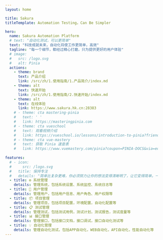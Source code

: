 ```yaml
---
layout: home

title: Sakura
titleTemplate: Automation Testing，Can Be Simpler

hero:
  name: Sakura Automation Platform
  # text: "自动化测试，可以更简单"
  text: "科技成就未来，自动化将使工作更简单，高效"
  tagline: "每一个细节，都经过精心打磨，只为提供更好的用户体验"
  # image:
  #   src: /logo.svg
  #   alt: Pinia
  actions:
    - theme: brand
      text: 产品介绍
      link: /src/zh/1.使用指南/1.产品简介/index.md
    - theme: alt
      text: 快速开始
      link: /src/zh/1.使用指南/2.快速开始/index.md
    - theme: alt
      text: 在线体验
      link: https://www.sakura.hk.cn:28383
    # - theme: cta mastering-pinia
    #   text: ' '
    #   link: https://masteringpinia.com
    # - theme: cta vueschool
    #   text: 观看视频介绍
    #   link: https://vueschool.io/lessons/introduction-to-pinia?friend=vuerouter&utm_source=pinia&utm_medium=link&utm_campaign=homepage
    # - theme: cta vue-mastery
    #   text: 获取 Pinia 速查表
    #   link: https://www.vuemastery.com/pinia?coupon=PINIA-DOCS&via=eduardo
    
features:
  # - icon:
  #     src: /logo.svg
  #   title: 保持专注
  #   details: "简单比复杂更难，你必须努力让你的想法变得清晰明了，让它变得简单。一旦你做到了简单，你就能搬动大山。" -- 乔布斯
  - title: ⚙️ 系统管理
    details: 管理系统，包括系统设置、系统监控、系统日志等
  - title: 👤 用户管理
    details: 管理用户，包括用户信息、用户角色、用户权限等
  - title: 📦 项目管理
    details: 管理项目，包括项目配置，环境配置，自动化配置等
  - title: 📋 测试管理
    details: 管理测试，包括测试用例，测试计划，测试报告，测试度量等
  - title: 📊 接口管理
    details: 管理接口，包括接口文档，接口调试，接口自动化测试等
  - title: 💡 自动化管理
    details: 管理自动化测试，包括APP自动化，WEB自动化，API自动化，性能自动化等
---
```


<script setup>
import { onMounted, onBeforeUnmount, ref, h, createApp, defineAsyncComponent } from 'vue'
// import VideoGlass from '/.vitepress/theme/components/Video/VideoGlass.vue'
import VideoGlass from '/public/icon/VideoGlass.vue'

// 使用ref跟踪视频是否已添加
const videoAdded = ref(false)
// 控制视频是否显示
const showVideo = ref(false)

// 标记是否是从语言切换过来的
if (typeof window !== 'undefined') {
  window.__fromLanguageSwitch = window.__fromLanguageSwitch || false
}

// 清理所有视频容器的函数
const cleanupAllVideos = () => {
  if (typeof window !== 'undefined') {
    // 查找所有视频容器
    const videoContainers = document.querySelectorAll('.video-container')
    videoContainers.forEach(container => {
      container.remove()
    })
    
    // 查找所有视频挂载点
    const videoMounts = document.querySelectorAll('[id^="video-mount-"]')
    videoMounts.forEach(mount => {
      if (mount.parentNode) {
        mount.parentNode.remove()
      }
    })
    
    // 重置标记
    videoAdded.value = false
    
    // 清除全局标记
    if (window.__sakuraVideoAdded) {
      window.__sakuraVideoAdded = false
    }
  }
}

// 添加视频的函数
const addVideo = () => {
  console.log('添加视频函数被调用')
  
  // 检查全局标记
  if (typeof window !== 'undefined' && window.__sakuraVideoAdded) {
    console.log('视频已全局添加')
    return true
  }
  
  // 如果已添加，则不重复添加
  if (videoAdded.value) {
    console.log('视频已本地添加')
    return true
  }
  
  // 获取hero和features容器
  const heroSection = document.querySelector('.VPHero')
  const featuresSection = document.querySelector('.VPFeatures')
  
  if (heroSection && featuresSection) {
    console.log('找到hero和features部分')
    
    // 先清理所有现有的视频容器
    cleanupAllVideos()
    
    // 创建视频容器
    const videoContainer = document.createElement('div')
    videoContainer.className = 'video-container'
    videoContainer.setAttribute('data-lang', 'zh')
    videoContainer.style.cssText = showVideo.value ? 'display: block !important;' : 'display: none !important;'
    console.log('视频容器显示设置为:', videoContainer.style.display)
    
    // 创建视频挂载点
    videoContainer.innerHTML = `
      <div class="video-wrapper">
        <div id="video-mount-zh"></div>
      </div>
    `
    
    // 插入到hero和features之间
    heroSection.parentNode.insertBefore(videoContainer, featuresSection)
    console.log('视频容器已插入DOM')
    
    // 确保挂载点存在
    const mountPoint = document.getElementById('video-mount-zh')
    if (!mountPoint) {
      console.error('挂载点未找到')
      return false
    }
    
    try {
      // 使用Vue的动态组件挂载VideoGlass
      const videoApp = createApp({
        render() {
          return h(VideoGlass, {
            // src: "/video/sakura.mp4",
            src: "https://thumbs-eu-west-1.myalbum.io/video/1k0_h264/98e67050-f5fd-4fd3-bd58-802a37e92a13.mp4",
            poster: "/video/sakura.png",
            title: "科技成就未来",
            subtitle: "自动化使工作更简单高效",
            qr_subtitle: "请扫描二维码获取更多信息",
            width: "100%",
            height: "auto",
            maxWidth: "1200px",
            autoplay: false
          })
        }
      })
      
      videoApp.mount('#video-mount-zh')
      console.log('VideoGlass组件挂载成功')
    } catch (error) {
      console.error('挂载VideoGlass组件时出错:', error)
      
      // 如果挂载失败，使用原生视频元素作为备选方案
      mountPoint.innerHTML = `
        <video 
          id="fallback-video" 
          controls 
          width="100%" 
          style="max-width: 1200px; margin: 0 auto; display: block; border-radius: 8px; box-shadow: 0 4px 12px rgba(0, 0, 0, 0.1);"
          poster="/video/sakura.png"
        >
          <source src="/video/sakura.mp4" type="video/mp4">
          您的浏览器不支持视频标签。
        </video>
      `
      console.log('已添加备选视频元素')
    }
    
    // 设置全局标记
    if (typeof window !== 'undefined') {
      window.__sakuraVideoAdded = true
    }
    
    // 设置本地标记
    videoAdded.value = true
    
    // 确保视频容器显示
    if (showVideo.value) {
      setTimeout(() => {
        const videoContainer = document.querySelector('.video-container')
        if (videoContainer) {
          videoContainer.style.cssText = 'display: block !important;'
          console.log('延迟后视频容器显示设置为block')
        }
      }, 500)
    }
    
    return true
  }
  
  return false
}

// 尝试添加视频的函数
const tryAddVideo = () => {
  console.log('尝试添加视频')
  
  // 如果是从语言切换过来的，直接添加视频
  if (typeof window !== 'undefined' && window.__fromLanguageSwitch) {
    console.log('从语言切换过来，直接添加视频')
    window.__fromLanguageSwitch = false
    addVideo()
    return
  }
  
  // 延迟添加视频，确保DOM已完全加载
  setTimeout(() => {
    addVideo()
  }, 500)
}

// 切换视频显示状态的函数
const toggleVideoDisplay = () => {
  console.log('切换视频显示状态')
  
  // 如果视频未添加，先添加视频
  if (!videoAdded.value) {
    console.log('视频未添加，先添加视频')
    if (!addVideo()) {
      console.error('添加视频失败')
      return
    }
  }
  
  // 切换显示状态
  showVideo.value = !showVideo.value
  console.log('视频显示状态切换为:', showVideo.value)
  
  // 获取视频容器
  const videoContainer = document.querySelector('.video-container')
  if (videoContainer) {
    // 设置显示状态
    if (showVideo.value) {
      videoContainer.style.cssText = 'display: block !important;'
    } else {
      videoContainer.style.cssText = 'display: none !important;'
    }
    console.log('视频容器显示设置为:', videoContainer.style.display)
  } else {
    console.error('未找到视频容器')
  }
}

// 设置语言切换监听器
const setupLanguageChangeListener = () => {
  if (typeof window !== 'undefined') {
    // 监听语言切换事件
    window.addEventListener('languagechange', () => {
      console.log('检测到语言切换')
      // 标记为从语言切换过来
      window.__fromLanguageSwitch = true
    })
  }
}

// 添加自定义按钮
const addCustomButton = () => {
  if (typeof window !== 'undefined') {
    // 获取按钮容器
    const buttonContainer = document.querySelector('.VPHero .actions')
    if (buttonContainer) {
      // 先移除所有已存在的自定义按钮
      const existingButtons = buttonContainer.querySelectorAll('.pinia-style-btn')
      existingButtons.forEach(button => {
        button.remove()
        console.log('已移除现有自定义按钮')
      })
      
      // 创建自定义按钮
      const customButton = document.createElement('button')
      customButton.className = 'pinia-style-btn ripple-btn'
      customButton.innerHTML = '<span class="btn-icon">▶</span><span class="btn-text">观看演示</span>'
      customButton.setAttribute('data-lang', 'zh') // 标记按钮语言
      customButton.onclick = (e) => {
        e.preventDefault()
        e.stopPropagation()
        console.log('自定义按钮被点击')
        toggleVideoDisplay()
        return false
      }
      
      // 添加到按钮容器
      buttonContainer.appendChild(customButton)
      console.log('已添加中文自定义按钮')
    }
  }
}

// 在组件挂载时
onMounted(() => {
  // 首先清理所有现有的视频容器
  cleanupAllVideos()
  
  // 然后添加当前语言的视频
  tryAddVideo()
  
  // 添加自定义按钮
  setTimeout(addCustomButton, 500)
  
  // 设置语言切换监听器
  setupLanguageChangeListener()
  
  // 监听路由变化
  if (typeof window !== 'undefined' && window.history) {
    // 保存原始方法
    const originalPushState = window.history.pushState
    
    // 重写pushState方法
    window.history.pushState = function() {
      const result = originalPushState.apply(this, arguments)
      // 在路由变化后清理所有视频
      cleanupAllVideos()
      // 尝试重新添加视频
      setTimeout(() => {
        tryAddVideo()
      }, 300)
      return result
    }
    
    // 添加全局调试函数
    window.toggleSakuraVideo = toggleVideoDisplay
    console.log('已添加全局调试函数: toggleSakuraVideo()')
  }
})

// 在组件卸载前清理
onBeforeUnmount(() => {
  cleanupAllVideos()
})
</script>

<style>
:root {
  --vp-home-hero-name-color: transparent;
  --vp-home-hero-name-background: -webkit-linear-gradient(120deg, #f16d9c 0%, #5D67E8);

  --vp-home-hero-image-background-image: linear-gradient(-45deg, #bd34fe 50%, #47caff 50%);
  --vp-home-hero-image-filter: blur(44px);

  --vp-button-alt-bg: var(--vp-c-default-4);
  --vp-button-brand-active-border: #453fa4;
  --c-yellow-1: #453fa4;
  --c-yellow-2: #6f68e0;
  --c-black-darker: #f8f8f8;
}

.VPHero {
  padding: calc(var(--vp-nav-height) + var(--vp-layout-top-height, 0px) + 80px) 64px 40px !important;
}

.VPContent.is-home{
  padding-top: 40px;
  .VPHome {
    margin-bottom: 30px;
  }
  .main {
    .name {
      max-width: 100%;
      font-size: 50px;
      margin: 30px 0;
      .clip {
        background: linear-gradient(120deg, #f16d9c 0%, #5D67E8);
        -webkit-background-clip: text;
        background-clip: text;
        -webkit-text-fill-color: transparent;
      }
    }
    .text {
      max-width: 100%;
      font-size: 30px;
    }
    .tagline {
      max-width: 100%;
      font-size: 22px;
    }
  }
}

/* 视频容器样式 */
.video-container {
  /* display: none !important;
  position: relative;
  z-index: 20;
  background-color: rgba(255, 255, 255, 0.8);
  padding: 20px 0;
  margin: 20px 0;
  border-radius: 8px;
  box-shadow: 0 4px 12px rgba(0, 0, 0, 0.1); */
}

.video-wrapper {
  max-width: 1200px;
  margin: 0 auto;
  padding: 0 24px 40px;
}

.VPFeatures {
  position: relative;
  z-index: 10;
}

/* Pinia 风格按钮 */
.pinia-style-btn {
  height: 40px;
  display: inline-flex !important;
  align-items: center !important;
  justify-content: center !important;
  gap: 8px !important;
  background-color: #222 !important;
  color: #fff !important;
  border-radius: 9999px !important;
  padding: 10px 15px !important;
  font-weight: 600 !important;
  font-size: 14px !important;
  line-height: 24px !important;
  border: none !important;
  cursor: pointer !important;
  transition: all 0.3s ease !important;
  box-shadow: 0 4px 12px rgba(0, 0, 0, 0.3) !important;
  margin-left: 8px !important;
  position: relative !important;
  overflow: hidden !important;
  /* animation: button-shine 3s infinite !important; */
}

/* 按钮图标 */
.pinia-style-btn .btn-icon {
  display: inline-flex !important;
  align-items: center !important;
  justify-content: center !important;
  width: 20px !important;
  height: 20px !important;
  background-color: #f7df1e !important; /* 黄色背景 */
  color: #000 !important;
  border-radius: 50% !important;
  font-size: 11px !important;
  font-weight: bold !important;
}

/* 按钮文本 */
.pinia-style-btn .btn-text {
  font-weight: 600 !important;
  letter-spacing: 0.5px !important;
}

/* 按钮悬停效果 */
.pinia-style-btn:hover {
  transform: translateY(-3px) !important;
  box-shadow: 0 8px 20px rgba(0, 0, 0, 0.4) !important;
  background-color: #000 !important;
}

/* 按钮激活效果 */
.pinia-style-btn:active {
  transform: translateY(1px) !important;
}

/* 光效动画 */
@keyframes button-shine {
  0% {
    background-image: linear-gradient(90deg, #222 0%, #222 100%);
  }
  15% {
    background-image: linear-gradient(90deg, #222 0%, #222 75%, rgba(255,255,255,0.5) 85%, #222 95%, #222 100%);
  }
  25% {
    background-image: linear-gradient(90deg, #222 0%, #222 65%, rgba(255,255,255,0.5) 75%, #222 85%, #222 100%);
  }
  35% {
    background-image: linear-gradient(90deg, #222 0%, #222 55%, rgba(255,255,255,0.5) 65%, #222 75%, #222 100%);
  }
  45% {
    background-image: linear-gradient(90deg, #222 0%, #222 45%, rgba(255,255,255,0.5) 55%, #222 65%, #222 100%);
  }
  55% {
    background-image: linear-gradient(90deg, #222 0%, #222 35%, rgba(255,255,255,0.5) 45%, #222 55%, #222 100%);
  }
  65% {
    background-image: linear-gradient(90deg, #222 0%, #222 25%, rgba(255,255,255,0.5) 35%, #222 45%, #222 100%);
  }
  75% {
    background-image: linear-gradient(90deg, #222 0%, #222 15%, rgba(255,255,255,0.5) 25%, #222 35%, #222 100%);
  }
  85% {
    background-image: linear-gradient(90deg, #222 0%, rgba(255,255,255,0.5) 15%, #222 25%, #222 100%);
  }
  100% {
    background-image: linear-gradient(90deg, #222 0%, #222 100%);
  }
}

/* 波纹扩散效果 - 更明显的版本 */
.ripple-btn {
  position: relative;
  z-index: 1;
  overflow: visible !important; /* 确保波纹可见 */
}

.ripple-btn::before,
.ripple-btn::after {
  content: '';
  position: absolute;
  top: 1px;
  left: 11px;
  right: 11px;
  bottom: 1px;
  border-radius: 9999px;
  background: linear-gradient(90deg, #f7df1e, #f16d9c, #5D67E8);
  z-index: -1;
  opacity: 0;
  transform: scale(0.8);
}

.ripple-btn::before {
  animation: ripple-border 2s ease-out infinite;
}

.ripple-btn::after {
  /* animation: ripple-border 2s ease-out 1s infinite; */
}

@keyframes ripple-border {
  0% {
    transform: scale(0.8);
    opacity: 0.8;
  }
  50% {
    opacity: 0.4;
  }
  100% {
    transform: scale(1.5);
    opacity: 0;
  }
}

.VPButton.brand {
    border-color: #e5e7eb !important;
    color: #ffffff !important;
    background-color: #6f68e0 !important;
    border-width: 1px !important;
}
.VPButton.alt{
    border-color: #e5e7eb !important;
    color: #3c3c43 !important;
    background-color: #ffffff !important;
    border-width: 1px !important;
}
.VPButton.alt:hover {
    border-color: #0000 !important;
    color: #3c3c43 !important;
    background-color: #e4e4e9 !important;
}
.VPFooter {
    padding: 12px !important;
}

@media (min-width: 640px) {
  .video-wrapper {
    padding: 0 48px 40px;
  }
  .actions {
    display: flex;
    align-items: center;
    margin: -6px;
    padding-top: 24px;
}
}

@media (min-width: 960px) {
  .video-wrapper {
    padding: 0 64px 40px;
  }
}
</style>